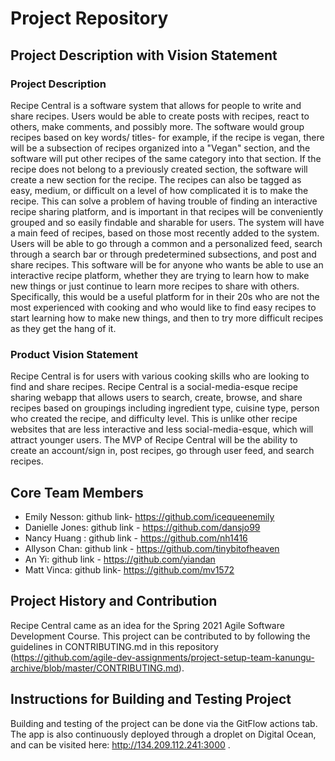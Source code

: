 # Project Repository

## Project Description with Vision Statement

### Project Description

Recipe Central is a software system that allows for people to write and share recipes. Users would be able to create posts with recipes, react to others, make comments, and possibly more. The software would group recipes based on key words/ titles- for example, if the recipe is vegan, there will be a subsection of recipes organized into a "Vegan" section, and the software will put other recipes of the same category into that section. If the recipe does not belong to a previously created section, the software will create a new section for the recipe. The recipes can also be tagged as easy, medium, or difficult on a level of how complicated it is to make the recipe. This can solve a problem of having trouble of finding an interactive recipe sharing platform, and is important in that recipes will be conveniently grouped and so easily findable and sharable for users. The system will have a main feed of recipes, based on those most recently added to the system. Users will be able to go through a common and a personalized feed, search through a search bar or through predetermined subsections, and post and share recipes. This software will be for anyone who wants be able to use an interactive recipe platform, whether they are trying to learn how to make new things or just continue to learn more recipes to share with others. Specifically, this would be a useful platform for in their 20s who are not the most experienced with cooking and who would like to find easy recipes to start learning how to make new things, and then to try more difficult recipes as they get the hang of it.

### Product Vision Statement

Recipe Central is for users with various cooking skills who are looking to find and share recipes. Recipe Central is a social-media-esque recipe sharing webapp that allows users to search, create, browse, and share recipes based on groupings including ingredient type, cuisine type, person who created the recipe, and difficulty level. This is unlike other recipe websites that are less interactive and less social-media-esque, which will attract younger users. The MVP of Recipe Central will be the ability to create an account/sign in, post recipes, go through user feed, and search recipes.


## Core Team Members

- Emily Nesson: github link- https://github.com/icequeenemily
- Danielle Jones: github link - https://github.com/dansjo99
- Nancy Huang : github link - https://github.com/nh1416
- Allyson Chan: github link - https://github.com/tinybitofheaven
- An Yi: github link - https://github.com/yiandan
- Matt Vinca: github link- https://github.com/mv1572

## Project History and Contribution

Recipe Central came as an idea for the Spring 2021 Agile Software Development Course. This project can be contributed to by following the guidelines in CONTRIBUTING.md in this repository (https://github.com/agile-dev-assignments/project-setup-team-kanungu-archive/blob/master/CONTRIBUTING.md).

## Instructions for Building and Testing Project

Building and testing of the project can be done via the GitFlow actions tab. The app is also continuously deployed through a droplet on Digital Ocean, and can be visited here: http://134.209.112.241:3000 . 

